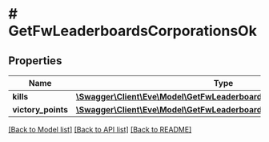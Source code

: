 # # GetFwLeaderboardsCorporationsOk

## Properties

Name | Type | Description | Notes
------------ | ------------- | ------------- | -------------
**kills** | [**\Swagger\Client\Eve\Model\GetFwLeaderboardsCorporationsKills**](GetFwLeaderboardsCorporationsKills.md) |  | 
**victory_points** | [**\Swagger\Client\Eve\Model\GetFwLeaderboardsCorporationsVictoryPoints**](GetFwLeaderboardsCorporationsVictoryPoints.md) |  | 

[[Back to Model list]](../../README.md#documentation-for-models) [[Back to API list]](../../README.md#documentation-for-api-endpoints) [[Back to README]](../../README.md)


